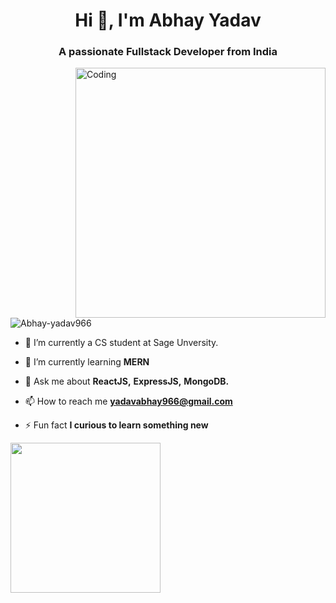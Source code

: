 <h1 align="center">Hi 👋, I'm Abhay Yadav</h1>

<h3 align="center">A passionate Fullstack Developer from India</h3>
<img align= "right" alt="Coding" width= "400" src="https://cdn.dribbble.com/users/1162077/screenshots/3848914/programmer.gif">
<p align="left"> <img src="https://komarev.com/ghpvc/?username=Abhay-yadav966&label=Profile%20views&color=0e75b6&style=flat" alt="Abhay-yadav966" /> </p>

- 🔭 I’m currently a CS student at Sage Unversity.
  
- 🌱 I’m currently learning **MERN**
- 💬 Ask me about **ReactJS,** **ExpressJS,** **MongoDB.**
- 📫 How to reach me **yadavabhay966@gmail.com**
- ⚡ Fun fact **I curious to learn something new**


  

<img width="240" src="https://github-readme-streak-stats.herokuapp.com/?user=Abhay-yadav966&stroke=ffffff&background=1c1917&ring=0891b2&fire=0891b2&currStreakNum=ffffff&currStreakLabel=0891b2&sideNums=ffffff&sideLabels=ffffff&dates=ffffff&hide_border=true" />
